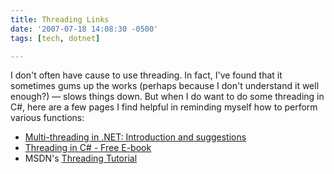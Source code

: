 ```yaml
---
title: Threading Links
date: '2007-07-18 14:08:30 -0500'
tags: [tech, dotnet]

---
```


I don't often have cause to use threading. In fact, I've found that it sometimes
gums up the works (perhaps because I don't understand it well enough?) &mdash;
slows things down. But when I do want to do some threading in C#, here are a few
pages I find helpful in reminding myself how to perform various functions:

* [Multi-threading in .NET: Introduction and suggestions](https://jonskeet.uk/csharp/threads/)
* [Threading in C# - Free E-book](https://www.albahari.com/threading/)
* MSDN's [Threading Tutorial](https://msdn2.microsoft.com/en-us/library/aa645740(vs.71).aspx)

<!-- truncate -->

